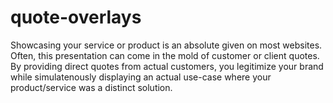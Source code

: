 # quote-overlays
Showcasing your service or product is an absolute given on most websites. Often, this presentation can come in the mold of customer or client quotes. By providing direct quotes from actual customers, you legitimize your brand while simulatenously displaying an actual use-case where your product/service was a distinct solution.
